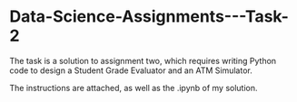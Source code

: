 # Data-Science-Assignments---Task-2
The task is a solution to assignment two, which requires writing Python code to design a Student Grade Evaluator and an ATM Simulator.

The instructions are attached, as well as the .ipynb of my solution.
